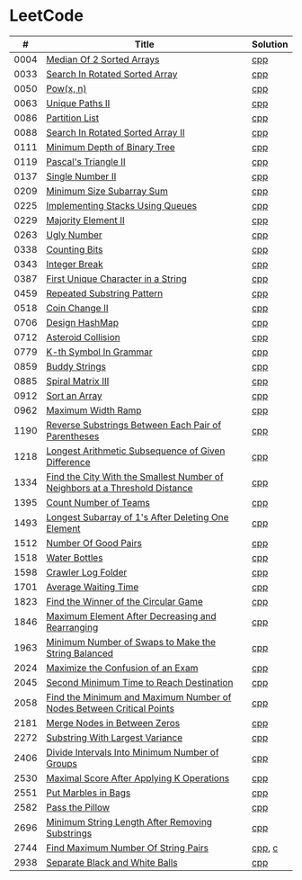 # LeetCode

| # | Title | Solution |
|---| ----- | -------- |
|0004|[Median Of 2 Sorted Arrays](https://leetcode.com/problems/median-of-two-sorted-arrays/description/?envType=daily-question&envId=2023-09-21)|[cpp](Solutions_CPP/8_Median_Of_2_Sorted_Arrays.cpp)|
|0033|[Search In Rotated Sorted Array](https://leetcode.com/problems/search-in-rotated-sorted-array/description/)|[cpp](Solutions_CPP/33_Search_In_Rotated_Sorted_Array.cpp)|
|0050|[Pow(x, n)](https://leetcode.com/problems/powx-n/description/)|[cpp](Solutions_CPP/50_Pow(x,n).cpp)|
|0063|[Unique Paths II](https://leetcode.com/problems/unique-paths-ii/description/)|[cpp](Solutions_CPP/63_Unique_Paths_II.cpp)|
|0086|[Partition List](https://leetcode.com/problems/partition-list/description/)|[cpp](Solutions_CPP/86_Partition_List.cpp)|
|0088|[Search In Rotated Sorted Array II](https://leetcode.com/problems/search-in-rotated-sorted-array-ii/description/)|[cpp](Solutions_CPP/81_Search_in_Rotated_Sorted_Array_II.cpp)|
|0111|[Minimum Depth of Binary Tree](https://leetcode.com/problems/minimum-depth-of-binary-tree/description/)|[cpp](Solution_CPP/111_Minimum_Depth_Of_Binary_Tree.cpp)|
|0119|[Pascal's Triangle II](https://leetcode.com/problems/pascals-triangle-ii/description/)|[cpp](Solutions_CPP/119_Pascal's_Triangle_II.cpp)|
|0137|[Single Number II](https://leetcode.com/problems/single-number-ii/description/)|[cpp](Solutions_CPP/137_Single_Number_II.cpp)|
|0209|[Minimum Size Subarray Sum](https://leetcode.com/problems/minimum-size-subarray-sum/description/)|[cpp](Solutions_CPP/209_Minimum_Size_Subarray_Sum.cpp)|
|0225|[Implementing Stacks Using Queues](https://leetcode.com/problems/implement-stack-using-queues/description/)|[cpp](Solutions_CPP/225_Implementing_Stacks_Using_Queues.cpp)|
|0229|[Majority Element II](https://leetcode.com/problems/majority-element-ii/description/)|[cpp](Solutions_CPP/229_Majority_Element_II.cpp)|
|0263|[Ugly Number](https://leetcode.com/problems/ugly-number/description/)|[cpp](Solutions_CPP/../Solutions_CPP/263_Ugly_Number.cpp)|
|0338|[Counting Bits](https://leetcode.com/problems/counting-bits/description/?envType=daily-question&envId=2023-09-01)|[cpp](Solutions_CPP/338_Counting_Bits.cpp)|
|0343|[Integer Break](https://leetcode.com/problems/integer-break/description/)|[cpp](Solutions_CPP/343_Integer_Break.cpp)|
|0387|[First Unique Character in a String](https://leetcode.com/problems/first-unique-character-in-a-string/)|[cpp](/Solutions_CPP/387_First_Unique_Character_In_A_String.cpp)|
|0459|[Repeated Substring Pattern](https://leetcode.com/problems/repeated-substring-pattern/description/)|[cpp](Solutions_CPP/459_Repeated_Substring_Pattern.cpp)|
|0518|[Coin Change II](https://leetcode.com/problems/coin-change-ii/description/)|[cpp](Solutions_CPP/518_Coin_Change_II.cpp)|
|0706|[Design HashMap](https://leetcode.com/problems/design-hashmap/description/)|[cpp](Solutions_CPP/706_Design_HashMap.cpp)|
|0712|[Asteroid Collision](https://leetcode.com/problems/asteroid-collision/description/)|[cpp](Solutions_CPP/735_Asteroid_Collision.cpp)|
|0779|[K-th Symbol In Grammar](https://leetcode.com/problems/k-th-symbol-in-grammar/description/)|[cpp](Solutions_CPP/779_K-th_Symbol_In_Grammar.cpp)|
|0859|[Buddy Strings](https://leetcode.com/problems/buddy-strings/description/)|[cpp](Solutions_CPP/859_Buddy_Strings)|
|0885|[Spiral Matrix III](https://leetcode.com/problems/spiral-matrix-iii/description/)|[cpp](Solutions_CPP/../Solutions_CPP/885_Spiral_Matrix_III.cpp)|
|0912|[Sort an Array](https://leetcode.com/problems/sort-an-array/description/)|[cpp](Solutions_CPP/../Solutions_CPP/912_Sort_an_Array.cpp)|
|0962|[Maximum Width Ramp](https://leetcode.com/problems/maximum-width-ramp/description/)|[cpp](Solutions_CPP/../Solutions_CPP/962_Maximum_Width_Ramp.cpp)|
|1190|[Reverse Substrings Between Each Pair of Parentheses](https://leetcode.com/problems/reverse-substrings-between-each-pair-of-parentheses/description/)|[cpp](Solutions_CPP/../Solutions_CPP/1190_Reverse_Substrings_Between_Each_Pair_of_Parentheses.cpp)|
|1218|[Longest Arithmetic Subsequence of Given Difference](https://leetcode.com/problems/longest-arithmetic-subsequence-of-given-difference/description/)|[cpp](Solutions_CPP/1218_Longest_Arithmetic_Subsequence_Of_Given_Difference.cpp)|
|1334|[Find the City With the Smallest Number of Neighbors at a Threshold Distance](https://leetcode.com/problems/find-the-city-with-the-smallest-number-of-neighbors-at-a-threshold-distance/description/)|[cpp](Solutions_CPP/../Solutions_CPP/1334_Find_the_City_With_the_Smallest_Number_of_Neighbors_at_a_Threshold_Distance.cpp)|
|1395|[Count Number of Teams](https://leetcode.com/problems/count-number-of-teams/description/)|[cpp](Solutions_CPP/../Solutions_CPP/1395_Count_Number_of_Teams.cpp)|
|1493|[Longest Subarray of 1's After Deleting One Element](https://leetcode.com/problems/longest-subarray-of-1s-after-deleting-one-element/description/)|[cpp](Solutions_CPP/1493_Longest_Subarray_of_1's_After_Deleting_One_Element.cpp)|
|1512|[Number Of Good Pairs](https://leetcode.com/problems/number-of-good-pairs/description/)|[cpp](Solutions_CPP/1512_Number_Of_Good_Pairs.cpp)|
|1518|[Water Bottles](https://leetcode.com/problems/water-bottles/description/)|[cpp](Solutions_CPP/../Solutions_CPP/1642_Water_Bottles.cpp)|
|1598|[Crawler Log Folder](https://leetcode.com/problems/crawler-log-folder/description/)|[cpp](Solutions_CPP/../Solutions_CPP/1598_Crawler_Log_Folder.cpp)|
|1701|[Average Waiting Time](https://leetcode.com/problems/average-waiting-time/description/)|[cpp](Solutions_CPP/../Solutions_CPP/1701_Average_Waiting_Time.cpp)|
|1823|[Find the Winner of the Circular Game](https://leetcode.com/problems/find-the-winner-of-the-circular-game/description/)|[cpp](Solutions_CPP/../Solutions_CPP/1823_Find_the_Winner_of_the_Circular_Game.cpp)|
|1846|[Maximum Element After Decreasing and Rearranging](https://leetcode.com/problems/maximum-element-after-decreasing-and-rearranging/)|[cpp](Solutions_CPP/1846_Maximum_Element_After_Decreasing_and_Rearranging.cpp)|
|1963|[Minimum Number of Swaps to Make the String Balanced](https://leetcode.com/problems/minimum-number-of-swaps-to-make-the-string-balanced/description/)|[cpp](Solutions_CPP/../Solutions_CPP/1963_Minimum_Number_of_Swaps_to_Make_the_String_Balanced.cpp)|
|2024|[Maximize the Confusion of an Exam](https://leetcode.com/problems/maximize-the-confusion-of-an-exam/description/)|[cpp](Solutions_CPP/2024_Maximize_The_Confusion_Of_An_Exam.cpp)|
|2045|[Second Minimum Time to Reach Destination](https://leetcode.com/problems/second-minimum-time-to-reach-destination/description/)|[cpp](Solutions_CPP/../Solutions_CPP/2045_Second_Minimum_Time_to_Reach_Destination.cpp)|
|2058|[Find the Minimum and Maximum Number of Nodes Between Critical Points](https://leetcode.com/problems/find-the-minimum-and-maximum-number-of-nodes-between-critical-points/description/)|[cpp](Solutions_CPP/../Solutions_CPP/2182_Find_the_Minimum_and_Maximum_Number_of_Nodes_Between_Critical_Points.cpp)|
|2181|[Merge Nodes in Between Zeros](https://leetcode.com/problems/merge-nodes-in-between-zeros/description/)|[cpp](Solutions_CPP/../Solutions_CPP/2181_Merge_Nodes_in_Between_Zeros.cpp)|
|2272|[Substring With Largest Variance](https://leetcode.com/problems/substring-with-largest-variance/description/)|[cpp](Solutions_CPP/2272_Substring_With_Largest_Variance.cpp)|
|2406|[Divide Intervals Into Minimum Number of Groups](https://leetcode.com/problems/divide-intervals-into-minimum-number-of-groups/description/)|[cpp](Solutions_CPP/../Solutions_CPP/2406_Divide_Intervals_Into_Minimum_Number_of_Groups.cpp)|
|2530|[Maximal Score After Applying K Operations](https://leetcode.com/problems/maximal-score-after-applying-k-operations/description/)|[cpp](Solutions_CPP/../Solutions_CPP/2530_Maximal_Score_After_Applying_K_Operations.cpp)|
|2551|[Put Marbles in Bags](https://leetcode.com/problems/put-marbles-in-bags/description/)|[cpp](Solutions_CPP/2551_Put_Marbles_In_Bags.cpp)|
|2582|[Pass the Pillow](https://leetcode.com/problems/pass-the-pillow/description/)|[cpp](Solutions_CPP/../Solutions_CPP/2645_Pass_the_Pillow.cpp)|
|2696|[Minimum String Length After Removing Substrings](https://leetcode.com/problems/minimum-string-length-after-removing-substrings/description/)|[cpp](Solutions_CPP/../Solutions_CPP/2696_Minimum_String_Length_After_Removing_Substrings.cpp)|
|2744|[Find Maximum Number Of String Pairs](https://leetcode.com/problems/find-maximum-number-of-string-pairs/description/)|[cpp](Solutions_CPP/2744_Find_Maximum_Number_Of_String_Pairs.cpp), [c](Solutions_CPP/2744_Find_Maximum_Number_Of_String_Pairs.c)|
|2938|[Separate Black and White Balls](https://leetcode.com/problems/separate-black-and-white-balls/description/)|[cpp](Solutions_CPP/../Solutions_CPP/2938_Separate_Black_and_White_Balls.cpp)|

